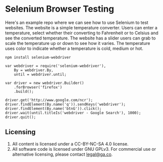 # Selenium Browser Testing
Here's an example repo where we can see how to use Selenium to test websites.
The website is a simple temperature converter. Users can enter a temperature,
select whether their converting to Fahrenheit or to Celsius and see the converted
temperature. The website has a slider users can grab to scale the temperature up
or down to see how it varies. The temperature uses color to indicate whether a
temperature is cold, medium or hot.

```
npm install selenium-webdriver
```

```
var webdriver = require('selenium-webdriver'),
    By = webdriver.By,
    until = webdriver.until;

var driver = new webdriver.Builder()
    .forBrowser('firefox')
    .build();

driver.get('http://www.google.com/ncr');
driver.findElement(By.name('q')).sendKeys('webdriver');
driver.findElement(By.name('btnG')).click();
driver.wait(until.titleIs('webdriver - Google Search'), 1000);
driver.quit();
```

## Licensing
1. All content is licensed under a CC-BY-NC-SA 4.0 license.
2. All software code is licensed under GNU GPLv3. For commercial use or alternative licensing, please contact legal@ga.co.
